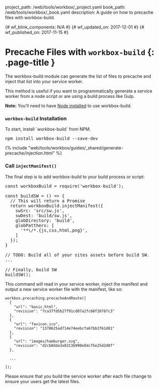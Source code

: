 project_path: /web/tools/workbox/_project.yaml
book_path: /web/tools/workbox/_book.yaml
description: A guide on how to precache files with workbox-build.

{# wf_blink_components: N/A #}
{# wf_updated_on: 2017-12-01 #}
{# wf_published_on: 2017-11-15 #}

# Precache Files with `workbox-build` {: .page-title }

<p>The workbox-build module can generate the list of files to precache and
inject that list into your service worker.</p>
        
<p>This method is useful if you want to programmatically generate a service worker
from a node script or are using a build process like Gulp.</p>
        
<aside class="note"><b>Note:</b> You'll need to have 
<a href="https://nodejs.org/en/download/">Node installed</a> to use 
workbox-build.</aside>
        
<h3><code>workbox-build</code> Installation</h3>
        
<p>To start, install `workbox-build` from NPM.</p>
        
<pre class="devsite-terminal devsite-click-to-copy">
npm install workbox-build --save-dev
</pre>

{% include "web/tools/workbox/guides/_shared/generate-precache/injection.html" %}
        
<h3>Call <code>injectManifest()</code></h3>
        
<p>The final step is to add workbox-build to your build process or script:</p>
        
<pre class="prettyprint lang-javascript">
const workboxBuild = require('workbox-build');

const buildSW = () => {
  // This will return a Promise
  return workboxBuild.injectManifest({
    swSrc: 'src/sw.js',
    swDest: 'build/sw.js',
    globDirectory: 'build',
    globPatthers: [
      '**\/*.{js,css,html,png}',
    ]
  });
}

// TODO: Build all of your sites assets before build SW.
...

// Finally, build SW
buildSW();
</pre>
        
<p>This command will read in your service worker, inject the manifest and output
a new service worker file with the manifest, like so:</p>
        
<pre class="prettyprint lang-javascript"><code>workbox.precaching.precacheAndRoute([
  {
    "url": "basic.html",
    "revision": "7ca37fd5b27f91cd07a2fc68f20787c3"
  },
  {
    "url": "favicon.ico",
    "revision": "1378625ad714e74eebcfa67bb2f61d81"
  },
  {
    "url": "images/hamburger.svg",
    "revision": "d2cb0dda3e8313b990e8dcf5e25d2d0f"
  },

  ...

]);</code></pre>
        
<p>Please ensure that you build the service worker after each file change to ensure
your users get the latest files.</p>